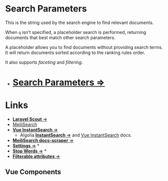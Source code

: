 # Search Parameters

This is the string used by the search engine to find relevant documents.

When `q` isn't specified, a placeholder search is performed, returning documents that best match other search parameters.

A placeholder allows you to find documents without providing search terms. It will return documents sorted according to the ranking rules order.

It also supports *faceting* and *filtering*.

- # [Search Parameters ⇒](https://docs.meilisearch.com/guides/advanced_guides/search_parameters.html#query-q)

# Links

-  [**Laravel Scout** ⇒](https://github.com/laravel/scout)
- [MeiliSearch](../../Dev/MeiliSearch/MeiliSearch.md)
- [**Vue InstantSearch** ⇒](:/8371fd7cfb0d48658cb349fdee2f2959)
	- Algolia [**InstantSearch** ⇒](https://www.algolia.com/doc/guides/building-search-ui/what-is-instantsearch/js/) and [Vue InstantSearch](https://www.algolia.com/doc/guides/building-search-ui/what-is-instantsearch/vue/) docs.
- [**MeiliSearch docs-scraper** ⇒](https://github.com/meilisearch/docs-scraper) 
- [**Settings** ⇒](https://docs.meilisearch.com/references/settings.html#get-settings) * 
- [**Stop Words** ⇒](https://docs.meilisearch.com/references/stop_words.html) * 
 - [**Filterable attributes** ⇒](https://docs.meilisearch.com/reference/api/attributes_for_faceting.html)


## Vue Components

